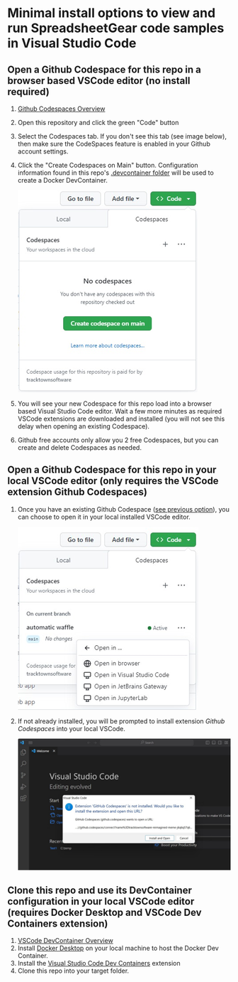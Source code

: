 # Minimal install options to view and run SpreadsheetGear code samples in Visual Studio Code #

## Open a Github Codespace for this repo in a browser based VSCode editor (no install required) ##
1. [Github Codespaces Overview](https://docs.github.com/en/codespaces/overview)
2. Open this repository and click the green "Code" button
3. Select the Codespaces tab. If you don't see this tab (see image below), then make sure the CodeSpaces feature is enabled in your Github account settings. 
4. Click the "Create Codespaces on Main" button. Configuration information found in this repo's [.devcontainer folder](../.devcontainer) will be used to create a Docker DevContainer.

    ![Image](images/CreateCodespace.jpg)

6. You will see your new Codespace for this repo load into a browser based Visual Studio Code editor. Wait a few more minutes as required VSCode extensions are downloaded and installed (you will not see this delay when opening an existing Codespace).
7. Github free accounts only allow you 2 free Codespaces, but you can create and delete Codespaces as needed.  


## Open a Github Codespace for this repo in your local VSCode editor (only requires the VSCode extension Github Codespaces) ##
1. Once you have an existing Github Codespace ([see previous option](#open-a-github-codespace-for-this-repo-in-a-browser-based-vscode-editor-no-install-required)), you can choose to open it in your local installed VSCode editor.

    ![Image](images/OpenCodespace.jpg)

2. If not already installed, you will be prompted to install extension *Github Codespaces* into your local VSCode.

    ![Image](images/ExtensionGithubCodespace.jpg)

## Clone this repo and use its DevContainer configuration in your local VSCode editor (requires Docker Desktop and VSCode Dev Containers extension) ##
1. [VSCode DevContainer Overview](https://code.visualstudio.com/docs/devcontainers/create-dev-container)
2. Install [Docker Desktop](https://docs.docker.com/get-docker/) on your local machine to host the Docker Dev Container.
3. Install the [Visual Studio Code Dev Containers](https://marketplace.visualstudio.com/items?itemName=ms-vscode-remote.remote-containers) extension
4. Clone this repo into your target folder.

